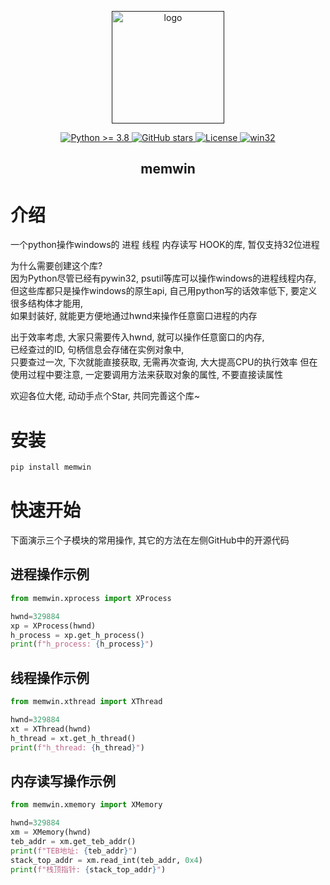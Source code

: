 <p align="center"><a href="" target="_blank" rel="noopener noreferrer"><img width="180" src="https://files.logomakr.com/8JOSeS-LogoMakr.png" alt="logo"></a></p>

<p align="center">
  <a href="https://www.python.org/downloads/">
    <img src="https://img.shields.io/badge/python-%3E%3D%203.8-blue" alt="Python >= 3.8">
  </a>
  <a href="https://github.com/decenfrontier/memwin/stargazers">
    <img src="https://img.shields.io/github/stars/decenfrontier/memwin?logo=ReverbNation&logoColor=rgba(255,255,255,.6)" alt="GitHub stars">
  </a>
  <a href="https://opensource.org/licenses/MIT">
    <img src="https://img.shields.io/badge/license-MIT-blue" alt="License">
  </a>
  <a href="https://en.wikipedia.org/wiki/Win32">
    <img src="https://img.shields.io/badge/platform-win32-blue" alt="win32">
  </a>
</p>


<h2 align="center">memwin</h2>

# 介绍
一个python操作windows的 进程 线程 内存读写 HOOK的库, 暂仅支持32位进程  

为什么需要创建这个库?   
因为Python尽管已经有pywin32, psutil等库可以操作windows的进程线程内存,   
但这些库都只是操作windows的原生api, 自己用python写的话效率低下, 要定义很多结构体才能用,   
如果封装好, 就能更方便地通过hwnd来操作任意窗口进程的内存  

出于效率考虑, 大家只需要传入hwnd, 就可以操作任意窗口的内存,   
已经查过的ID, 句柄信息会存储在实例对象中,   
只要查过一次, 下次就能直接获取, 无需再次查询, 大大提高CPU的执行效率
但在使用过程中要注意, 一定要调用方法来获取对象的属性, 不要直接读属性


欢迎各位大佬, 动动手点个Star, 共同完善这个库~


# 安装
```sh
pip install memwin
```

# 快速开始
下面演示三个子模块的常用操作, 其它的方法在左侧GitHub中的开源代码
## 进程操作示例
```python
from memwin.xprocess import XProcess

hwnd=329884
xp = XProcess(hwnd)
h_process = xp.get_h_process()
print(f"h_process: {h_process}")
```

## 线程操作示例
```python
from memwin.xthread import XThread

hwnd=329884
xt = XThread(hwnd)
h_thread = xt.get_h_thread()
print(f"h_thread: {h_thread}")
```

## 内存读写操作示例
```python
from memwin.xmemory import XMemory

hwnd=329884
xm = XMemory(hwnd)
teb_addr = xm.get_teb_addr()
print(f"TEB地址: {teb_addr}")
stack_top_addr = xm.read_int(teb_addr, 0x4)
print(f"栈顶指针: {stack_top_addr}")
```

